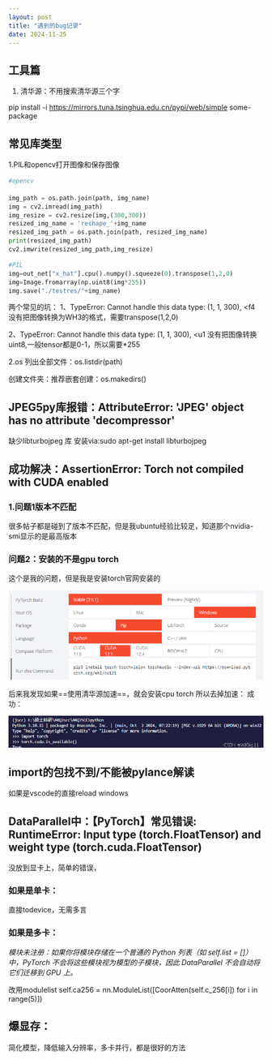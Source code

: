 ```yaml
---
layout: post
title: "遇到的bug记录"
date: 2024-11-25
---
```

## 工具篇
1. 清华源：不用搜索清华源三个字

pip install -i https://mirrors.tuna.tsinghua.edu.cn/pypi/web/simple some-package

## 常见库类型
1.PIL和opencv打开图像和保存图像
```python
#opencv

img_path = os.path.join(path, img_name)
img = cv2.imread(img_path)
img_resize = cv2.resize(img,(300,300))
resized_img_name = 'reshape_'+img_name
resized_img_path = os.path.join(path, resized_img_name)
print(resized_img_path)
cv2.imwrite(resized_img_path,img_resize)

```

```python
#PIL
img=out_net["x_hat"].cpu().numpy().squeeze(0).transpose(1,2,0)
img=Image.fromarray(np.uint8(img*255))
img.save("./testres/"+img_name)

```
两个常见的坑：
1、TypeError: Cannot handle this data type: (1, 1, 300), <f4 没有把图像转换为WH3的格式，需要transpose(1,2,0)

2、TypeError: Cannot handle this data type: (1, 1, 300), <u1 没有把图像转换uint8,一般tensor都是0-1，所以需要*255

2.os
列出全部文件：os.listdir(path)

创建文件夹：推荐嵌套创建：os.makedirs()

## JPEG5py库报错：AttributeError: 'JPEG' object has no attribute 'decompressor'
缺少libturbojpeg 库  安装via:sudo apt-get install libturbojpeg

## 成功解决：AssertionError: Torch not compiled with CUDA enabled
### 1.问题1版本不匹配
很多帖子都是碰到了版本不匹配，但是我ubuntu经验比较足，知道那个nvidia-smi显示的是最高版本

### 问题2：安装的不是gpu torch
这个是我的问题，但是我是安装torch官网安装的

<img src="/post_imgs/minborbug/1.png"/>

后来我发现如果==使用清华源加速==，就会安装cpu torch
所以去掉加速：
成功：

<img src="/post_imgs/minborbug/2.png"/>

## import的包找不到/不能被pylance解读
如果是vscode的直接reload windows

## DataParallel中：【PyTorch】常见错误: RuntimeError: Input type (torch.FloatTensor) and weight type (torch.cuda.FloatTensor)
没放到显卡上，简单的错误，

### 如果是单卡：

直接todevice，无需多言

### 如果是多卡：
*模块未注册：如果你将模块存储在一个普通的 Python 列表（如 self.list = []）中，PyTorch 不会将这些模块视为模型的子模块，因此 DataParallel 不会自动将它们迁移到 GPU 上。*

改用modulelist
self.ca256 = nn.ModuleList([CoorAtten(self.c_256[i]) for i in range(5)])

## 爆显存：

简化模型，降低输入分辨率，多卡并行，都是很好的方法
